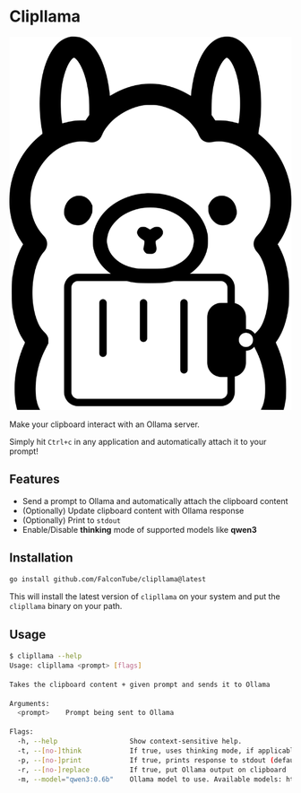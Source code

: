 # Clipllama

![Clipllama logo](./assets/logo.svg)

Make your clipboard interact with an Ollama server.

Simply hit `Ctrl+c` in any application and automatically attach it to your prompt!

## Features

- Send a prompt to Ollama and automatically attach the clipboard content
- (Optionally) Update clipboard content with Ollama response
- (Optionally) Print to `stdout`
- Enable/Disable **thinking** mode of supported models like **qwen3**

## Installation

```bash
go install github.com/FalconTube/clipllama@latest
```

This will install the latest version of `clipllama` on your system and put the `clipllama` binary on your path.

## Usage

```bash
$ clipllama --help
Usage: clipllama <prompt> [flags]

Takes the clipboard content + given prompt and sends it to Ollama

Arguments:
  <prompt>    Prompt being sent to Ollama

Flags:
  -h, --help                  Show context-sensitive help.
  -t, --[no-]think            If true, uses thinking mode, if applicable in model. If false, adds '/no_think' to prompt
  -p, --[no-]print            If true, prints response to stdout (default: true)
  -r, --[no-]replace          If true, put Ollama output on clipboard
  -m, --model="qwen3:0.6b"    Ollama model to use. Available models: https://ollama.com/library
```
